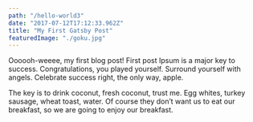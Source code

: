 ```yaml
---
path: "/hello-world3"
date: "2017-07-12T17:12:33.962Z"
title: "My First Gatsby Post"
featuredImage: "./goku.jpg"
---
```

Oooooh-weeee, my first blog post!
First post Ipsum is a major key to success. Congratulations, you played yourself. Surround yourself with angels. Celebrate success right, the only way, apple. 
 
The key is to drink coconut, fresh coconut, trust me. Egg whites, turkey sausage, wheat toast, water. Of course they don’t want us to eat our breakfast, so we are going to enjoy our breakfast. 